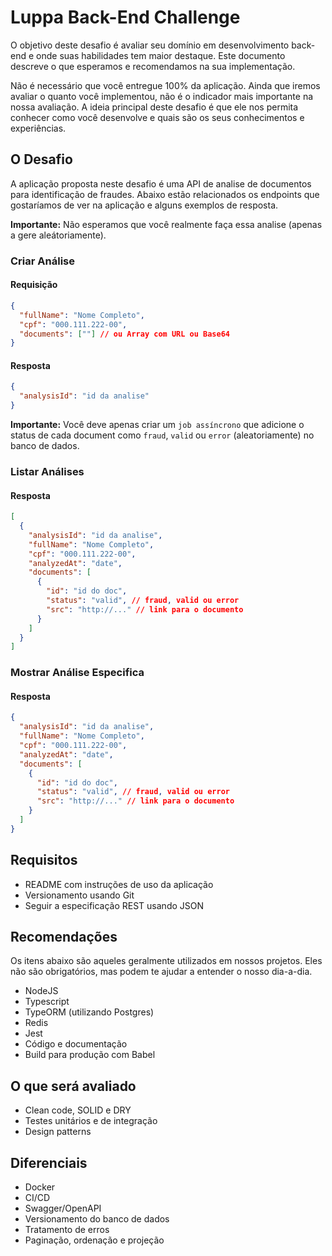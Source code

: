 # Luppa Back-End Challenge

O objetivo deste desafio é avaliar seu domínio em desenvolvimento back-end e onde suas habilidades tem maior destaque. Este documento descreve o que esperamos e recomendamos na sua implementação.

Não é necessário que você entregue 100% da aplicação. Ainda que iremos avaliar o quanto você implementou, não é o indicador mais importante na nossa avaliação. A ideia principal deste desafio é que ele nos permita conhecer como você desenvolve e quais são os seus conhecimentos e experiências.

## O Desafio

A aplicação proposta neste desafio é uma API de analise de documentos para identificação de fraudes. Abaixo estão relacionados os endpoints que gostaríamos de ver na aplicação e alguns exemplos de resposta.

**Importante:** Não esperamos que você realmente faça essa analise (apenas a gere aleátoriamente).

### Criar Análise

#### Requisição

```json
{
  "fullName": "Nome Completo",
  "cpf": "000.111.222-00",
  "documents": [""] // ou Array com URL ou Base64
}
```

#### Resposta

```json
{
  "analysisId": "id da analise"
}
```

**Importante:** Você deve apenas criar um `job assíncrono` que adicione o status de cada document como `fraud`, `valid` ou `error` (aleatoriamente) no banco de dados.

### Listar Análises

#### Resposta

```json
[
  {
    "analysisId": "id da analise",
    "fullName": "Nome Completo",
    "cpf": "000.111.222-00",
    "analyzedAt": "date",
    "documents": [
      {
        "id": "id do doc",
        "status": "valid", // fraud, valid ou error
        "src": "http://..." // link para o documento
      }
    ]
  }
]
```

### Mostrar Análise Especifica

#### Resposta

```json
{
  "analysisId": "id da analise",
  "fullName": "Nome Completo",
  "cpf": "000.111.222-00",
  "analyzedAt": "date",
  "documents": [
    {
      "id": "id do doc",
      "status": "valid", // fraud, valid ou error
      "src": "http://..." // link para o documento
    }
  ]
}
```

## Requisitos

- README com instruções de uso da aplicação
- Versionamento usando Git
- Seguir a especificação REST usando JSON

## Recomendações

Os itens abaixo são aqueles geralmente utilizados em nossos projetos. Eles não são obrigatórios, mas podem te ajudar a entender o nosso dia-a-dia.

- NodeJS
- Typescript
- TypeORM (utilizando Postgres)
- Redis
- Jest
- Código e documentação
- Build para produção com Babel

## O que será avaliado

- Clean code, SOLID e DRY
- Testes unitários e de integração
- Design patterns

## Diferenciais

- Docker
- CI/CD
- Swagger/OpenAPI
- Versionamento do banco de dados
- Tratamento de erros
- Paginação, ordenação e projeção
